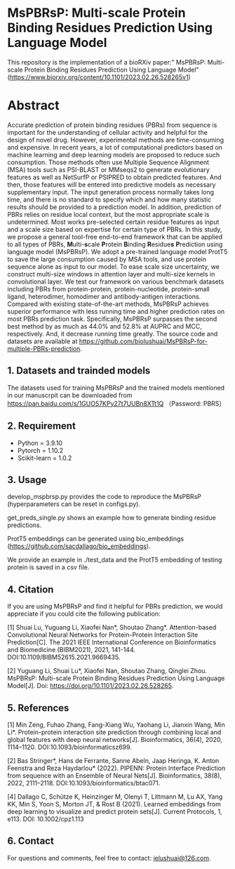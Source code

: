 # MsPBRsP: Multi-scale Protein Binding Residues Prediction Using Language Model
This repository is the implementation of a bioRXiv paper:" MsPBRsP: Multi-scale Protein Binding Residues Prediction Using Language Model" (https://www.biorxiv.org/content/10.1101/2023.02.26.528265v1)

# Abstract
Accurate prediction of protein binding residues (PBRs) from sequence is important for the understanding of cellular activity and helpful for the design of novel drug. However, experimental methods are time-consuming and expensive. In recent years, a lot of computational predictors based on machine learning and deep learning models are proposed to reduce such consumption. Those methods often use Multiple Sequence Alignment (MSA) tools such as PSI-BLAST or MMseqs2 to generate evolutionary features as well as NetSurfP or PSIPRED to obtain predicted features. And then, those features will be entered into predictive models as necessary supplementary input. The input generation process normally takes long time, and there is no standard to specify which and how many statistic results should be provided to a prediction model. In addition, prediction of PBRs relies on residue local context, but the most appropriate scale is undetermined. Most works pre-selected certain residue features as input and a scale size based on expertise for certain type of PBRs. In this study, we propose a general tool-free end-to-end framework that can be applied to all types of PBRs, **M**ulti-**s**cale **P**rotein **B**inding **R**esidue**s** **P**rediction using language model (MsPBRsP). We adopt a pre-trained language model ProtT5 to save the large consumption caused by MSA tools, and use protein sequence alone as input to our model. To ease scale size uncertainty, we construct multi-size windows in attention layer and multi-size kernels in convolutional layer. We test our framework on various benchmark datasets including PBRs from protein-protein, protein-nucleotide, protein-small ligand, heterodimer, homodimer and antibody-antigen interactions. Compared with existing state-of-the-art methods, MsPBRsP achieves superior performance with less running time and higher prediction rates on most PBRs prediction task. Specifically, MsPBRsP surpasses the second best method by as much as 44.0\% and 52.8\% at AUPRC and MCC, respectively. And, it decrease running time greatly. The source code and datasets are available at https://github.com/biolushuai/MsPBRsP-for-multiple-PBRs-prediction.


## 1. Datasets and trainded models
The datasets used for training MsPBRsP and the trained models mentioned in our manuscrpit can be downloaded from https://pan.baidu.com/s/1GUO57KPy27t7UUBn8XTt1Q （Password: PBRS）

## 2. Requirement
* Python = 3.9.10  
* Pytorch = 1.10.2  
* Scikit-learn = 1.0.2

## 3. Usage
develop_mspbrsp.py provides the code to reproduce the MsPBRsP (hyperparameters can be reset in configs.py).

get_preds_single.py shows an example how to generate binding residue predictions.

ProtT5 embeddings can be generated using bio_embeddings (https://github.com/sacdallago/bio_embeddings).

We provide an example in ./test_data and the ProtT5 embedding of testing protein is saved in a csv file.

## 4. Citation
If you are using MsPBRsP and find it helpful for PBRs prediction, we would appreciate if you could cite the following publication:

[1] Shuai Lu, Yuguang Li, Xiaofei Nan*, Shoutao Zhang*. Attention-based Convolutional Neural Networks for Protein-Protein Interaction Site Prediction[C]. The 2021 IEEE International Conference on Bioinformatics and Biomedicine (BIBM2021), 2021, 141-144. DOI:10.1109/BIBM52615.2021.9669435.

[2] Yuguang Li, Shuai Lu*, Xiaofei Nan, Shoutao Zhang, Qinglei Zhou. MsPBRsP: Multi-scale Protein Binding Residues Prediction Using Language Model[J]. Doi: https://doi.org/10.1101/2023.02.26.528265.


## 5. References
[1] Min Zeng, Fuhao Zhang, Fang-Xiang Wu, Yaohang Li, Jianxin Wang, Min Li*. Protein-protein interaction site prediction through combining local and global features with deep neural networks[J]. Bioinformatics, 36(4), 2020, 1114–1120. DOI:10.1093/bioinformaticsz699.  

[2] Bas Stringer*, Hans de Ferrante, Sanne Abeln, Jaap Heringa, K. Anton Feenstra and Reza Haydarlou* (2022). PIPENN: Protein Interface Prediction from sequence with an Ensemble of Neural Nets[J]. Bioinformatics, 38(8), 2022, 2111–2118. DOI:10.1093/bioinformatics/btac071.

[4] Dallago C, Schütze K, Heinzinger M, Olenyi T, Littmann M, Lu AX, Yang KK, Min S, Yoon S, Morton JT, & Rost B (2021). Learned embeddings from deep learning to visualize and predict protein sets[J]. Current Protocols, 1, e113. DOI: 10.1002/cpz1.113

## 6. Contact
For questions and comments, feel free to contact: ielushuai@126.com.


